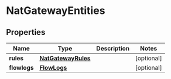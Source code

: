 

# NatGatewayEntities

## Properties

| Name | Type | Description | Notes |
| ------------ | ------------- | ------------- | ------------- |
| **rules** | [**NatGatewayRules**](NatGatewayRules.md) |  |  [optional] |
| **flowlogs** | [**FlowLogs**](FlowLogs.md) |  |  [optional] |


